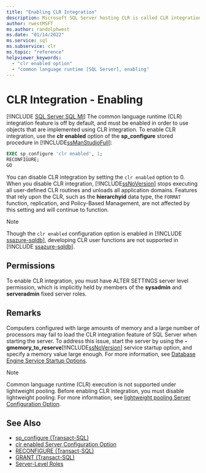 ```yaml
---
title: "Enabling CLR Integration"
description: Microsoft SQL Server hosting CLR is called CLR integration, which is disabled by default. Use the sp_configure stored procedure to enable CLR integration.
author: rwestMSFT
ms.author: randolphwest
ms.date: "01/14/2022"
ms.service: sql
ms.subservice: clr
ms.topic: "reference"
helpviewer_keywords:
  - "clr enabled option"
  - "common language runtime [SQL Server], enabling"
---
```

# CLR Integration - Enabling
[!INCLUDE [SQL Server SQL MI](../../includes/applies-to-version/sql-asdbmi.md)]
  The common language runtime (CLR) integration feature is off by default, and must be enabled in order to use objects that are implemented using CLR integration. To enable CLR integration, use the **clr enabled** option of the **sp_configure** stored procedure in [!INCLUDE[ssManStudioFull](../../includes/ssmanstudiofull-md.md)]:  
  
```sql  
EXEC sp_configure 'clr enabled', 1;  
RECONFIGURE;  
GO  
```  
  
 You can disable CLR integration by setting the `clr enabled` option to 0. When you disable CLR integration, [!INCLUDE[ssNoVersion](../../includes/ssnoversion-md.md)] stops executing all user-defined CLR routines and unloads all application domains. Features that rely upon the CLR, such as the **hierarchyid** data type, the `FORMAT` function, replication, and Policy-Based Management, are not affected by this setting and will continue to function.

> [!NOTE]
> Though the `clr enabled` configuration option is enabled in [!INCLUDE [ssazure-sqldb](../../includes/ssazure-sqldb.md)], developing CLR user functions are not supported in [!INCLUDE [ssazure-sqldb](../../includes/ssazure-sqldb.md)].
  
## Permissions

To enable CLR integration, you must have ALTER SETTINGS server level permission, which is implicitly held by members of the **sysadmin** and **serveradmin** fixed server roles.  

## Remarks
  
Computers configured with large amounts of memory and a large number of processors may fail to load the CLR integration feature of SQL Server when starting the server. To address this issue, start the server by using the **-gmemory_to_reserve**[!INCLUDE[ssNoVersion](../../includes/ssnoversion-md.md)] service startup option, and specify a memory value large enough. For more information, see [Database Engine Service Startup Options](../../database-engine/configure-windows/database-engine-service-startup-options.md).  
  
> [!NOTE]  
>  Common language runtime (CLR) execution is not supported under lightweight pooling. Before enabling CLR integration, you must disable lightweight pooling. For more information, see [lightweight pooling Server Configuration Option](../../database-engine/configure-windows/lightweight-pooling-server-configuration-option.md).  
  
## See Also  
 - [sp_configure &#40;Transact-SQL&#41;](../../relational-databases/system-stored-procedures/sp-configure-transact-sql.md)   
 - [clr enabled Server Configuration Option](../../database-engine/configure-windows/clr-enabled-server-configuration-option.md)   
 - [RECONFIGURE &#40;Transact-SQL&#41;](../../t-sql/language-elements/reconfigure-transact-sql.md)   
 - [GRANT &#40;Transact-SQL&#41;](../../t-sql/statements/grant-transact-sql.md)   
 - [Server-Level Roles](../../relational-databases/security/authentication-access/server-level-roles.md)  
  
  
